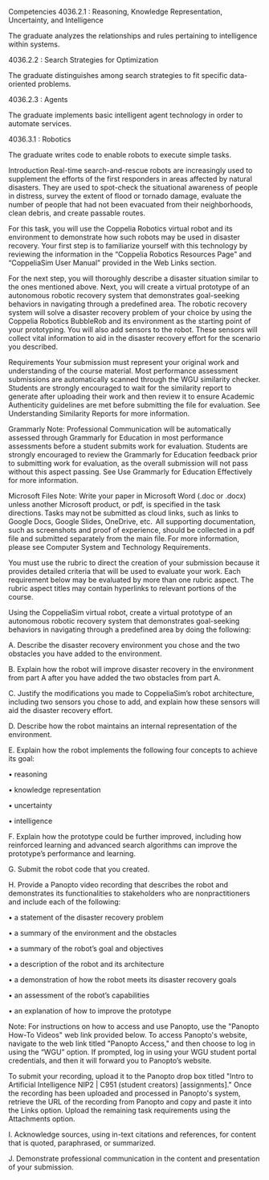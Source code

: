 Competencies
4036.2.1 : Reasoning, Knowledge Representation, Uncertainty, and Intelligence

The graduate analyzes the relationships and rules pertaining to intelligence within systems.

4036.2.2 : Search Strategies for Optimization

The graduate distinguishes among search strategies to fit specific data-oriented problems.

4036.2.3 : Agents

The graduate implements basic intelligent agent technology in order to automate services.

4036.3.1 : Robotics

The graduate writes code to enable robots to execute simple tasks.

Introduction
Real-time search-and-rescue robots are increasingly used to supplement the efforts of the first responders in areas affected by natural disasters. They are used to spot-check the situational awareness of people in distress, survey the extent of flood or tornado damage, evaluate the number of people that had not been evacuated from their neighborhoods, clean debris, and create passable routes.



For this task, you will use the Coppelia Robotics virtual robot and its environment to demonstrate how such robots may be used in disaster recovery. Your first step is to familiarize yourself with this technology by reviewing the information in the “Coppelia Robotics Resources Page” and “CoppeliaSim User Manual” provided in the Web Links section.



For the next step, you will thoroughly describe a disaster situation similar to the ones mentioned above. Next, you will create a virtual prototype of an autonomous robotic recovery system that demonstrates goal-seeking behaviors in navigating through a predefined area. The robotic recovery system will solve a disaster recovery problem of your choice by using the Coppelia Robotics BubbleRob and its environment as the starting point of your prototyping. You will also add sensors to the robot. These sensors will collect vital information to aid in the disaster recovery effort for the scenario you described.

Requirements
Your submission must represent your original work and understanding of the course material. Most performance assessment submissions are automatically scanned through the WGU similarity checker. Students are strongly encouraged to wait for the similarity report to generate after uploading their work and then review it to ensure Academic Authenticity guidelines are met before submitting the file for evaluation. See Understanding Similarity Reports for more information.  

Grammarly Note: 
Professional Communication will be automatically assessed through Grammarly for Education in most performance assessments before a student submits work for evaluation. Students are strongly encouraged to review the Grammarly for Education feedback prior to submitting work for evaluation, as the overall submission will not pass without this aspect passing. See Use Grammarly for Education Effectively for more information.  

Microsoft Files Note: 
Write your paper in Microsoft Word (.doc or .docx) unless another Microsoft product, or pdf, is specified in the task directions. Tasks may not be submitted as cloud links, such as links to Google Docs, Google Slides, OneDrive, etc.  All supporting documentation, such as screenshots and proof of experience, should be collected in a pdf file and submitted separately from the main file. For more information, please see Computer System and Technology Requirements.  



You must use the rubric to direct the creation of your submission because it provides detailed criteria that will be used to evaluate your work. Each requirement below may be evaluated by more than one rubric aspect. The rubric aspect titles may contain hyperlinks to relevant portions of the course.



Using the CoppeliaSim virtual robot, create a virtual prototype of an autonomous robotic recovery system that demonstrates goal-seeking behaviors in navigating through a predefined area by doing the following: 



A.  Describe the disaster recovery environment you chose and the two obstacles you have added to the environment. 



B.  Explain how the robot will improve disaster recovery in the environment from part A after you have added the two obstacles from part A. 



C.  Justify the modifications you made to CoppeliaSim’s robot architecture, including two sensors you chose to add, and explain how these sensors will aid the disaster recovery effort. 



D.  Describe how the robot maintains an internal representation of the environment. 



E.  Explain how the robot implements the following four concepts to achieve its goal: 

•   reasoning 

•   knowledge representation 

•   uncertainty 

•   intelligence 



F.  Explain how the prototype could be further improved, including how reinforced learning and advanced search algorithms can improve the prototype’s performance and learning. 



G.  Submit the robot code that you created. 



H.  Provide a Panopto video recording that describes the robot and demonstrates its functionalities to stakeholders who are nonpractitioners and include each of the following: 

•   a statement of the disaster recovery problem 

•   a summary of the environment and the obstacles 

•   a summary of the robot’s goal and objectives 

•   a description of the robot and its architecture 

•   a demonstration of how the robot meets its disaster recovery goals 

•   an assessment of the robot’s capabilities 

•   an explanation of how to improve the prototype 



Note: For instructions on how to access and use Panopto, use the "Panopto How-To Videos" web link provided below. To access Panopto's website, navigate to the web link titled "Panopto Access," and then choose to log in using the “WGU” option. If prompted, log in using your WGU student portal credentials, and then it will forward you to Panopto’s website. 



To submit your recording, upload it to the Panopto drop box titled "Intro to Artificial Intelligence NIP2 | C951 (student creators) [assignments]." Once the recording has been uploaded and processed in Panopto's system, retrieve the URL of the recording from Panopto and copy and paste it into the Links option. Upload the remaining task requirements using the Attachments option. 



I.  Acknowledge sources, using in-text citations and references, for content that is quoted, paraphrased, or summarized. 



J.  Demonstrate professional communication in the content and presentation of your submission. 
